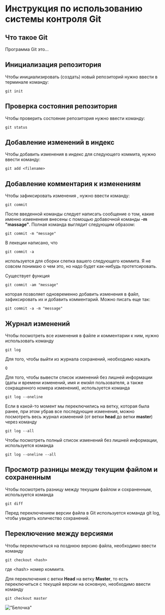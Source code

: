 #  **Инструкция по использованию системы контроля Git**

## Что такое Git

Программа Git это...

## Инициализация репозитория

Чтобы инициализировать (создать) новый репозиторий нужно ввести в терминале команду:

    git init

## Проверка состояния репозитория

Чтобы проверить состояние репозитория нужно ввести команду:

    git status

## Добавление изменений в индекс 

Чтобы добавить изменения в индекс для следующего коммита, нужно ввести команду:

    git add <filename>

## Добавление комментария к изменениям

Чтобы зафиксировать изменения , нужно ввести команду:
    
    git commit

После введенной команды следует написать сообщение о том, какие именно измененеия внесены с помощью добавочной команды **-m "massage"**. Полная команда выглядит следующим образом:

    git commit -m "message"

В лекеции написано, что

    git commit -a

используется для сборки слепка вашего следующего коммита. Я не совсем понимаю о чем это, но надо будет как-нибудь протетсировать.

Существует функция 

    git commit -am "message"

которая позволяет одновременно добавить изменения в файл, зафиксировать их и добавить комментарий. Можно писать еще так:

    git commit -a -m "message"

## Журнал изменений

Чтобы посмотреть все изменения в файле и комментарии к ним, нужно использовать команду

    git log

Для того, чтобы выйти из журнала сохранений, необходимо нажать 

    Q

Для того, чтобы вывести список изменений без лишней информации (даты и времени изменений, имя и емэйл пользователя, а также сокращенного номера изменения), используется команда 

    git log --oneline

Если в какой-то момент мы переключились на ветку, которая была ранее, при этом убрав все последующие изменения, можно посмотреть весь журнал изменений (от ветки **head** до ветки **master**) через команду 

    git log --all

Чтобы посмотреть полный список изменений без лишней информации, используется команда

    git log --oneline --all

## Просмотр разницы между текущим файлом и сохраненным

Чтобы посмотреть разницу между текущим файлом и сохраненным, используется команда 

    git diff

Перед переключением версии файла в Git используется команда git log, чтобы увидеть количество сохранений.

## Переключение между версиями

Чтобы переключиться на позднюю версию файла, необходимо ввести команду

    git checkout <hash>

где \<hash> номер коммита.

Для переключения с ветки **Head** на ветку **Master**, то есть переключиться с текущей версии на основную, необходимо ввести команду

    git checkout master

!["Белочка"](image.jpg)
